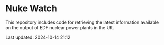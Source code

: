 # Nuke Watch

This repository includes code for retrieving the latest information available on the output of EDF nuclear power plants in the UK.

Last updated: 2024-10-14 21:12